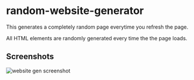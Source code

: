 # random-website-generator
This generates a completely random page everytime you refresh the page.

All HTML elements are randomly generated every time the the page loads.

## Screenshots

![website gen screenshot](/screenshot.png?raw=true)
